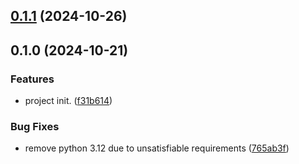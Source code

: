 ## [0.1.1](https://github.com/immobiliare/ufoid/compare/0.1.0...0.1.1) (2024-10-26)

## 0.1.0 (2024-10-21)


### Features

* project init. ([f31b614](https://github.com/immobiliare/ufoid/commit/f31b6147b249c5831182b3b5516036c83c3f91a5))


### Bug Fixes

* remove python 3.12 due to unsatisfiable requirements ([765ab3f](https://github.com/immobiliare/ufoid/commit/765ab3f38790f1a624e1941f7ab3546b9de1f653))

